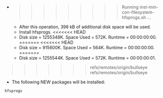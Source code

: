 * >>>>>>>>> Running inst-min-con-filesystem-hfsprogs.sh ...
  * After this operation, 398 kB of additional disk space will be used.
  * Install hfsprogs.
<<<<<<< HEAD
  * Disk size = 1255348K. Space Used = 572K. Runtime = 00:00:00:00.
=======
<<<<<<< HEAD
  * Disk size = 915600K. Space Used = 564K. Runtime = 00:00:00:00.
=======
  * Disk size = 1255544K. Space Used = 572K. Runtime = 00:00:00:01.
>>>>>>> refs/remotes/origin/bullseye
>>>>>>> refs/remotes/origin/bullseye
  * The following NEW packages will be installed:
  ```bash
hfsprogs
  ```
